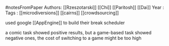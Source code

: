 #notesFromPaper
Authors: [[Rzeszotarski]] [[Chi]] [[Paritosh]] [[Dai]]
Year   :
Tags   : [[microdiversions]] [[cairns]] [[crowdsourcing]]

used google [[AppEngine]] to build their break scheduler

a comic task showed positive results, but a game-based task showed negative ones, the cost of switching to a game might be too high
